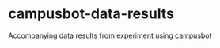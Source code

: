 # campusbot-data-results

Accompanying data results from experiment using [campusbot](github.com/enreina/campusbot)
